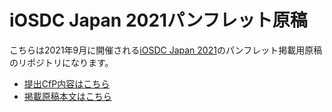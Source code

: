 # iOSDC Japan 2021パンフレット原稿

こちらは2021年9月に開催される[iOSDC Japan 2021](https://fortee.jp/iosdc-japan-2021)のパンフレット掲載用原稿のリポジトリになります。

- [提出CfP内容はこちら](https://fortee.jp/iosdc-japan-2021/proposal/a1ee9a8f-c6a9-4fc7-8c81-62be24d8e838)
- [掲載原稿本文はこちら](https://github.com/fumiyasac/iosdc2021_pamphlet_manuscript/blob/main/manuscript.md)
